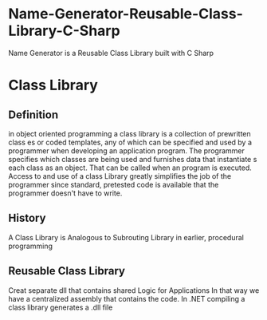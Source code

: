 # Name-Generator-Reusable-Class-Library-C-Sharp
Name Generator is a Reusable Class Library built with C Sharp

# Class Library 

## Definition
in object oriented programming a class library is a collection of prewritten class es or coded templates, any of which can be specified and used by a programmer when developing an application program. The programmer specifies which classes are being used and furnishes data that instantiate s each class as an object. That can be called when an program is executed. Access to and use of a class Library greatly simplifies the job of the programmer since standard, pretested code is available that the programmer doesn't have to write.

## History
A Class Library is Analogous to Subrouting Library in earlier, procedural programming

## Reusable Class Library
Creat separate dll that contains shared Logic for Applications
In that way we have a centralized assembly that contains the code.
In .NET compiling a class library generates a .dll file


